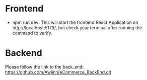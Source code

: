 # Frontend
* npm run dev: This will start the frontend React Application on http://localhost:5173/, but check your terminal after running the command to verify.



# Backend
Please follow the link to the back_end: https://github.com/Awiinn/eCommerce_BackEnd.git


